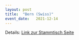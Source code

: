 ```yaml
---
layout: post
title:  "Bern (Swiss)"
event_date:   2021-12-14
---
```


Details: [Link zur Stammtisch Seite](https://wiki.scn.sap.com/wiki/display/events/SAP+Stammtisch+Bern+und+virtuell+Schweiz)